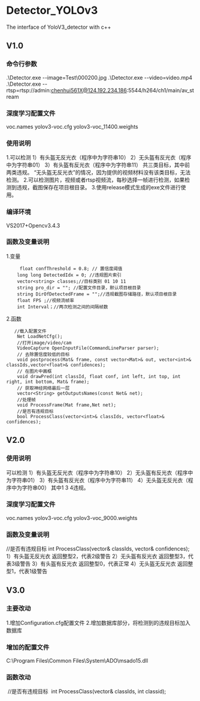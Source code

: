 # Detector_YOLOv3
The interface of YoloV3_detector with c++

## V1.0
### 命令行参数
.\Detector.exe --image=Test\000200.jpg
.\Detector.exe --video=video.mp4
.\Detector.exe --rtsp=rtsp://admin:chenhui561X@124.192.234.186:5544/h264/ch1/main/av_stream

### 深度学习配置文件
voc.names
yolov3-voc.cfg
yolov3-voc_11400.weights

### 使用说明
1.可以检测
   1）有头盔无反光衣（程序中为字符串10）
   2）无头盔有反光衣（程序中为字符串01）
   3）有头盔有反光衣（程序中为字符串11）
   共三类目标，其中前两类违规。
 “无头盔无反光衣”的情况，因为提供的视频材料没有该类目标，无法检测。
2.可以检测图片，视频或者rtsp视频流，每秒选择一帧进行检测，如果检测到违规，截图保存在项目根目录。
3.使用release模式生成的exe文件进行使用。

### 编译环境
VS2017+Opencv3.4.3

### 函数及变量说明
1.变量

```
     float confThreshold = 0.8; // 置信度阈值
​    long long DetectedIdx = 0; //违规图片索引
​    vector<string> classes;//目标类别 01 10 11
​    string pro_dir = ""; //配置文件目录，默认项目根目录
​    string DirOfDetectedFrame = "";//违规截图存储路径，默认项目根目录
​    float FPS ;//视频流帧率
​    int Interval；//两次检测之间的间隔帧数
```

   

2.函数

```
   //载入配置文件
​    Net LoadNetCfg();
​    //打开image/video/cam 
​    VideoCapture OpenInputFile(CommandLineParser parser);
​    // 去除置信度较低的目标
​    void postprocess(Mat& frame, const vector<Mat>& out, vector<int>&     classIds,vector<float>& confidences);
​    // 在图片中画框
​    void drawPred(int classId, float conf, int left, int top, int right, int bottom, Mat& frame);
​    // 获取神经网络最后一层
​    vector<String> getOutputsNames(const Net& net);
​    //处理帧
​    void ProcessFrame(Mat frame,Net net);
​    //是否有违规目标
​    bool ProcessClass(vector<int>& classIds, vector<float>& confidences);
```

## V2.0
### 使用说明
   可以检测
   1）有头盔无反光衣（程序中为字符串10）
   2）无头盔有反光衣（程序中为字符串01）
   3）有头盔有反光衣（程序中为字符串11）
   4）无头盔无反光衣（程序中为字符串00）
其中1 3 4违规。

### 深度学习配置文件
voc.names
yolov3-voc.cfg
yolov3-voc_9000.weights

### 函数及变量说明
   //是否有违规目标
    int ProcessClass(vector<int>& classIds, vector<float>& confidences);
   1）有头盔无反光衣 返回整型2，代表2级警告
   2）无头盔有反光衣 返回整型3，代表3级警告
   3）有头盔有反光衣 返回整型0，代表正常
   4）无头盔无反光衣 返回整型1，代表1级警告

## V3.0
   ### 主要改动

   1.增加Configuration.cfg配置文件
   2.增加数据库部分，将检测到的违规目标加入数据库

### 增加的配置文件

   C:\\Program Files\\Common Files\\System\\ADO\\msado15.dll

### 函数改动

​    //是否有违规目标
​    int ProcessClass(vector<int>& classIds, int classid);



